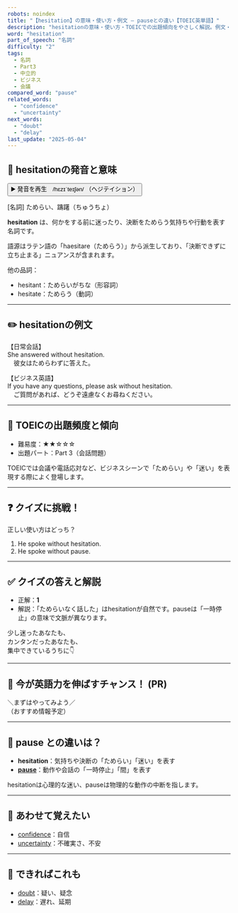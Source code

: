 ```yaml
---
robots: noindex
title: "【hesitation】の意味・使い方・例文 ― pauseとの違い【TOEIC英単語】"
description: "hesitationの意味・使い方・TOEICでの出題傾向をやさしく解説。例文・クイズ付きでpauseとの違いもわかりやすく学べます。"
word: "hesitation"
part_of_speech: "名詞"
difficulty: "2"
tags:
  - 名詞
  - Part3
  - 中立的
  - ビジネス
  - 会議
compared_word: "pause"
related_words:
  - "confidence"
  - "uncertainty"
next_words:
  - "doubt"
  - "delay"
last_update: "2025-05-04"
---
```


## 🔰 hesitationの発音と意味

<button class="play-audio" onclick="playTTS('hesitation')">
  <span class="play-audio-main">
    ▶️ 発音を再生　/hɛzɪˈteɪʃən/
  </span>
  <span class="play-audio-sub">
    （ヘジテイション）
  </span>
</button>

[名詞] ためらい、躊躇（ちゅうちょ）

**hesitation** は、何かをする前に迷ったり、決断をためらう気持ちや行動を表す名詞です。

語源はラテン語の「haesitare（ためらう）」から派生しており、「決断できずに立ち止まる」ニュアンスが含まれます。

他の品詞：  
- hesitant：ためらいがちな（形容詞）
- hesitate：ためらう（動詞）

---

## ✏️ hesitationの例文

【日常会話】  
She answered without hesitation.  
　彼女はためらわずに答えた。

【ビジネス英語】  
If you have any questions, please ask without hesitation.  
　ご質問があれば、どうぞ遠慮なくお尋ねください。

---

## 🎯 TOEICの出題頻度と傾向

- 難易度：★★☆☆☆
- 出題パート：Part 3（会話問題）

TOEICでは会議や電話応対など、ビジネスシーンで「ためらい」や「迷い」を表現する際によく登場します。

---

## ❓ クイズに挑戦！

正しい使い方はどっち？

1. He spoke without hesitation.  
2. He spoke without pause.

---

## ✅ クイズの答えと解説

- 正解：**1**
- 解説：「ためらいなく話した」はhesitationが自然です。pauseは「一時停止」の意味で文脈が異なります。

少し迷ったあなたも、  
カンタンだったあなたも、  
集中できているうちに👇️

---

## 🚀 今が英語力を伸ばすチャンス！ (PR)

<div class="info-center">
＼まずはやってみよう／<br>  
（おすすめ情報予定）
</div>

---

## 🤔  pause との違いは？

- **hesitation**：気持ちや決断の「ためらい」「迷い」を表す
- **[pause](/pause)**：動作や会話の「一時停止」「間」を表す

hesitationは心理的な迷い、pauseは物理的な動作の中断を指します。

---

## 🧩 あわせて覚えたい

- [confidence](/confidence)：自信
- [uncertainty](/uncertainty)：不確実さ、不安

---

## 📖 できればこれも

- [doubt](/doubt)：疑い、疑念
- [delay](/delay)：遅れ、延期

<!-- cvid: aid38_bid08 -->
